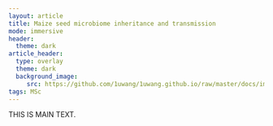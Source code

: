 ```yaml
---
layout: article
title: Maize seed microbiome inheritance and transmission
mode: immersive
header:
  theme: dark
article_header:
  type: overlay
  theme: dark
  background_image:
     src: https://github.com/1uwang/1uwang.github.io/raw/master/docs/images/1-5.jpg
tags: MSc
---
```


THIS IS MAIN TEXT.
